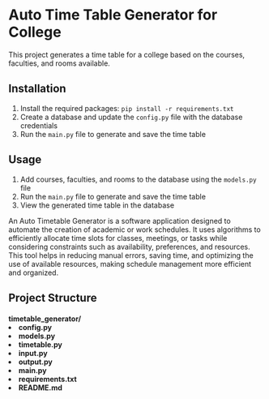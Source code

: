 # Auto Time Table Generator for College

This project generates a time table for a college based on the courses, faculties, and rooms available.

## Installation

1. Install the required packages: `pip install -r requirements.txt`
2. Create a database and update the `config.py` file with the database credentials
3. Run the `main.py` file to generate and save the time table

## Usage

1. Add courses, faculties, and rooms to the database using the `models.py` file
2. Run the `main.py` file to generate and save the time table
3. View the generated time table in the database
<p>
An Auto Timetable Generator is a software application designed to automate the creation of academic or work schedules. It uses algorithms to efficiently allocate time slots for classes, meetings, or tasks while considering constraints such as availability, preferences, and resources. This tool helps in reducing manual errors, saving time, and optimizing the use of available resources, making schedule management more efficient and organized.
</p>
<h2> Project Structure </h2>
<h4>timetable_generator/
<li>config.py</li>
<li>models.py</li>
<li>timetable.py</li>
<li>input.py</li>
<li>output.py</li>
<li>main.py</li>
<li>requirements.txt</li>
<li>README.md
</li>
</h4>